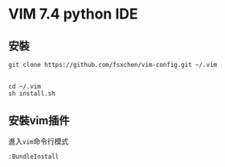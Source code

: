 # VIM 7.4 python IDE
## 安裝

```
git clone https://github.com/fsxchen/vim-config.git ~/.vim
```

##
```
cd ~/.vim
sh install.sh
```

## 安裝vim插件

進入`vim`命令行模式

```
:BundleInstall
```
